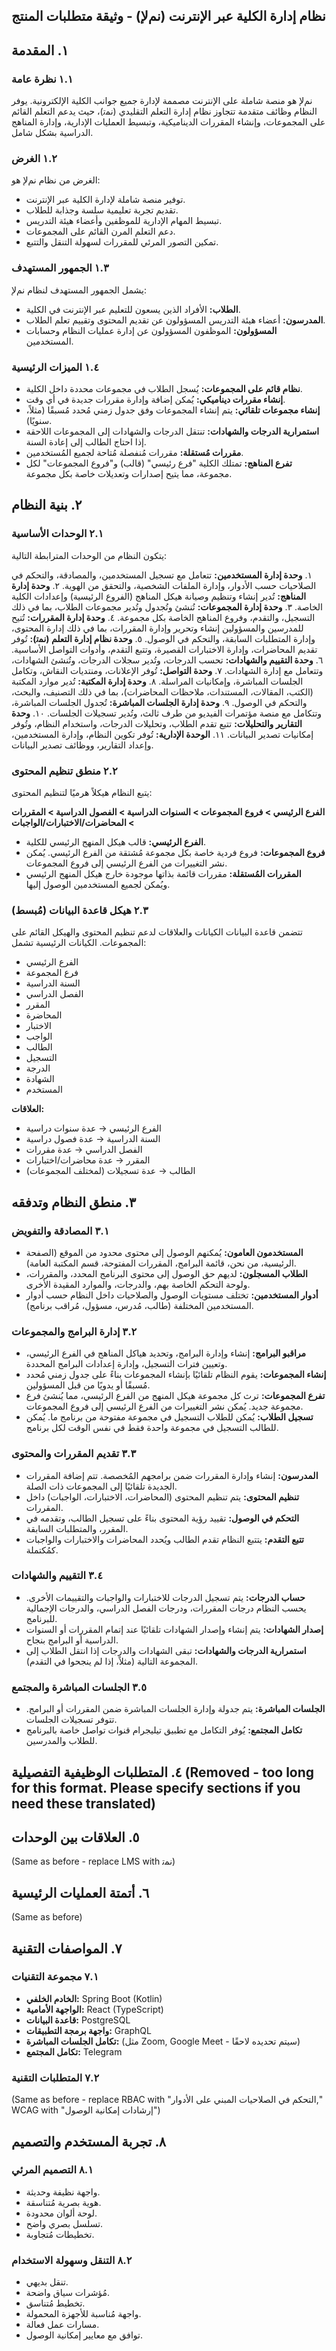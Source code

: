 

## نظام إدارة الكلية عبر الإنترنت (ﻧﻢﻹ) - وثيقة متطلبات المنتج

## ١. المقدمة

### ١.١ نظرة عامة

ﻧﻢﻹ هو منصة شاملة على الإنترنت مصممة لإدارة جميع جوانب الكلية الإلكترونية. يوفر النظام وظائف متقدمة تتجاوز نظام إدارة التعلم التقليدي (ﻧﻤﺗ)، حيث يدعم التعلم القائم على المجموعات، وإنشاء المقررات الديناميكية، وتبسيط العمليات الإدارية، وإدارة المناهج الدراسية بشكل شامل.


### ١.٢ الغرض

الغرض من نظام ﻧﻢﻹ هو:

* توفير منصة شاملة لإدارة الكلية عبر الإنترنت.
* تقديم تجربة تعليمية سلسة وجذابة للطلاب.
* تبسيط المهام الإدارية للموظفين وأعضاء هيئة التدريس.
* دعم التعلم المرن القائم على المجموعات.
* تمكين التصور المرئي للمقررات لسهولة التنقل والتتبع.

### ١.٣ الجمهور المستهدف

يشمل الجمهور المستهدف لنظام ﻧﻢﻹ:

* **الطلاب:** الأفراد الذين يسعون للتعليم عبر الإنترنت في الكلية.
* **المدرسون:** أعضاء هيئة التدريس المسؤولون عن تقديم المحتوى وتقييم تعلم الطلاب.
* **المسؤولون:** الموظفون المسؤولون عن إدارة عمليات النظام وحسابات المستخدمين.

### ١.٤ الميزات الرئيسية

* **نظام قائم على المجموعات:** يُسجل الطلاب في مجموعات محددة داخل الكلية.
* **إنشاء مقررات ديناميكي:** يُمكن إضافة وإدارة مقررات جديدة في أي وقت.
* **إنشاء مجموعات تلقائي:** يتم إنشاء المجموعات وفق جدول زمني مُحدد مُسبقًا (مثلاً، سنويًا).
* **استمرارية الدرجات والشهادات:** تنتقل الدرجات والشهادات إلى المجموعات اللاحقة إذا احتاج الطالب إلى إعادة السنة.
* **مقررات مُستقلة:** مقررات مُنفصلة مُتاحة لجميع المُستخدمين.
* **تفرع المناهج:** تمتلك الكلية "فرع رئيسي" (قالب) و"فروع المجموعات" لكل مجموعة، مما يتيح إصدارات وتعديلات خاصة بكل مجموعة.


## ٢. بنية النظام

### ٢.١ الوحدات الأساسية

يتكون النظام من الوحدات المترابطة التالية:

١. **وحدة إدارة المستخدمين:** تتعامل مع تسجيل المستخدمين، والمصادقة، والتحكم في الصلاحيات حسب الأدوار، وإدارة الملفات الشخصية، والتحقق من الهوية.
٢. **وحدة إدارة المناهج:** تُدير إنشاء وتنظيم وصيانة هيكل المناهج (الفروع الرئيسية) وإعدادات الكلية الخاصة.
٣. **وحدة إدارة المجموعات:** تُنشئ وتُجدول وتُدير مجموعات الطلاب، بما في ذلك التسجيل، والتقدم، وفروع المناهج الخاصة بكل مجموعة.
٤. **وحدة إدارة المقررات:** تُتيح للمدرسين والمسؤولين إنشاء وتحرير وإدارة المقررات، بما في ذلك إدارة المحتوى، وإدارة المتطلبات السابقة، والتحكم في الوصول.
٥. **وحدة نظام إدارة التعلم (ﻧﻤﺗ):** تُوفر تقديم المحاضرات، وإدارة الاختبارات القصيرة، وتتبع التقدم، وأدوات التواصل الأساسية.
٦. **وحدة التقييم والشهادات:** تحسب الدرجات، وتُدير سجلات الدرجات، وتُنشئ الشهادات، وتتعامل مع إدارة الشهادات.
٧. **وحدة التواصل:** تُوفر الإعلانات، ومنتديات النقاش، وتكامل الجلسات المباشرة، وإمكانيات المراسلة.
٨. **وحدة إدارة المكتبة:** تُدير موارد المكتبة (الكتب، المقالات، المستندات، ملاحظات المحاضرات)، بما في ذلك التصنيف، والبحث، والتحكم في الوصول.
٩. **وحدة إدارة الجلسات المباشرة:** تُجدول الجلسات المباشرة، وتتكامل مع منصة مؤتمرات الفيديو من طرف ثالث، وتُدير تسجيلات الجلسات.
١٠. **وحدة التقارير والتحليلات:** تتبع تقدم الطلاب، وتحليلات الدرجات، واستخدام النظام، وتُوفر إمكانيات تصدير البيانات.
١١. **الوحدة الإدارية:** تُوفر تكوين النظام، وإدارة المستخدمين، وإعداد التقارير، ووظائف تصدير البيانات.

### ٢.٢ منطق تنظيم المحتوى

يتبع النظام هيكلاً هرميًا لتنظيم المحتوى:

**الفرع الرئيسي > فروع المجموعات > السنوات الدراسية > الفصول الدراسية > المقررات > المحاضرات/الاختبارات/الواجبات**

* **الفرع الرئيسي:** قالب هيكل المنهج الرئيسي للكلية.
* **فروع المجموعات:** فروع فردية خاصة بكل مجموعة مُشتقة من الفرع الرئيسي. يُمكن نشر التغييرات من الفرع الرئيسي إلى فروع المجموعات.
* **المقررات المُستقلة:** مقررات قائمة بذاتها موجودة خارج هيكل المنهج الرئيسي ويُمكن لجميع المستخدمين الوصول إليها.

### ٢.٣ هيكل قاعدة البيانات (مُبسط)

تتضمن قاعدة البيانات الكيانات والعلاقات لدعم تنظيم المحتوى والهيكل القائم على المجموعات. الكيانات الرئيسية تشمل:


* الفرع الرئيسي
* فرع المجموعة
* السنة الدراسية
* الفصل الدراسي
* المقرر
* المحاضرة
* الاختبار
* الواجب
* الطالب
* التسجيل
* الدرجة
* الشهادة
* المستخدم

**العلاقات:**

* الفرع الرئيسي → عدة سنوات دراسية
* السنة الدراسية → عدة فصول دراسية
* الفصل الدراسي → عدة مقررات
* المقرر → عدة محاضرات/اختبارات
* الطالب → عدة تسجيلات (لمختلف المجموعات)


## ٣. منطق النظام وتدفقه

### ٣.١ المصادقة والتفويض

* **المستخدمون العامون:** يُمكنهم الوصول إلى محتوى محدود من الموقع (الصفحة الرئيسية، من نحن، قائمة البرامج، المقررات المفتوحة، قسم المكتبة العامة).
* **الطلاب المسجلون:** لديهم حق الوصول إلى محتوى البرنامج المحدد، والمقررات، ولوحة التحكم الخاصة بهم، والدرجات، والموارد المقيدة الأخرى.
* **أدوار المستخدمين:** تختلف مستويات الوصول والصلاحيات داخل النظام حسب أدوار المستخدمين المختلفة (طالب، مُدرس، مسؤول، مُراقب برنامج).

### ٣.٢ إدارة البرامج والمجموعات

* **مراقبو البرامج:** إنشاء وإدارة البرامج، وتحديد هياكل المناهج في الفرع الرئيسي، وتعيين فترات التسجيل، وإدارة إعدادات البرامج المحددة.
* **إنشاء المجموعات:** يقوم النظام تلقائيًا بإنشاء المجموعات بناءً على جدول زمني مُحدد مُسبقًا أو يدويًا من قبل المسؤولين.
* **تفرع المجموعات:** ترث كل مجموعة هيكل المنهج من الفرع الرئيسي، مما يُنشئ فرع مجموعة جديد. يُمكن نشر التغييرات من الفرع الرئيسي إلى فروع المجموعات.
* **تسجيل الطلاب:** يُمكن للطلاب التسجيل في مجموعة مفتوحة من برنامج ما. يُمكن للطالب التسجيل في مجموعة واحدة فقط في نفس الوقت لكل برنامج.

### ٣.٣ تقديم المقررات والمحتوى

* **المدرسون:** إنشاء وإدارة المقررات ضمن برامجهم المُخصصة. تتم إضافة المقررات الجديدة تلقائيًا إلى المجموعات ذات الصلة.
* **تنظيم المحتوى:** يتم تنظيم المحتوى (المحاضرات، الاختبارات، الواجبات) داخل المقررات.
* **التحكم في الوصول:** تقييد رؤية المحتوى بناءً على تسجيل الطالب، وتقدمه في المقرر، والمتطلبات السابقة.
* **تتبع التقدم:** يتتبع النظام تقدم الطالب ويُحدد المحاضرات والاختبارات والواجبات كمُكتملة.

### ٣.٤ التقييم والشهادات

* **حساب الدرجات:** يتم تسجيل الدرجات للاختبارات والواجبات والتقييمات الأخرى. يحسب النظام درجات المقررات، ودرجات الفصل الدراسي، والدرجات الإجمالية للبرنامج.
* **إصدار الشهادات:** يتم إنشاء وإصدار الشهادات تلقائيًا عند إتمام المقررات أو السنوات الدراسية أو البرامج بنجاح.
* **استمرارية الدرجات والشهادات:** تبقى الشهادات والدرجات إذا انتقل الطلاب إلى المجموعة التالية (مثلاً، إذا لم ينجحوا في التقدم).

### ٣.٥ الجلسات المباشرة والمجتمع

* **الجلسات المباشرة:** يتم جدولة وإدارة الجلسات المباشرة ضمن المقررات أو البرامج. تتوفر تسجيلات الجلسات.
* **تكامل المجتمع:** يُوفر التكامل مع تطبيق تيليجرام قنوات تواصل خاصة بالبرنامج للطلاب والمدرسين.


## ٤. المتطلبات الوظيفية التفصيلية (Removed - too long for this format. Please specify sections if you need these translated)


## ٥. العلاقات بين الوحدات


(Same as before -  replace LMS with ﻧﻤﺗ)


## ٦. أتمتة العمليات الرئيسية

(Same as before)


## ٧. المواصفات التقنية

### ٧.١ مجموعة التقنيات

* **الخادم الخلفي:** Spring Boot (Kotlin)
* **الواجهة الأمامية:** React (TypeScript)
* **قاعدة البيانات:** PostgreSQL
* **واجهة برمجة التطبيقات:** GraphQL
* **تكامل الجلسات المباشرة:** (مثل Zoom, Google Meet - سيتم تحديده لاحقًا)
* **تكامل المجتمع:** Telegram

### ٧.٢ المتطلبات التقنية


(Same as before - replace RBAC with "التحكم في الصلاحيات المبني على الأدوار," WCAG with "إرشادات إمكانية الوصول")

## ٨. تجربة المستخدم والتصميم

### ٨.١ التصميم المرئي

* واجهة نظيفة وحديثة.
* هوية بصرية مُتناسقة.
* لوحة ألوان محدودة.
* تسلسل بصري واضح.
* تخطيطات مُتجاوبة.

### ٨.٢ التنقل وسهولة الاستخدام

* تنقل بديهي.
* مُؤشرات سياق واضحة.
* تخطيط مُتناسق.
* واجهة مُناسبة للأجهزة المحمولة.
* مسارات عمل فعالة.
* توافق مع معايير إمكانية الوصول.